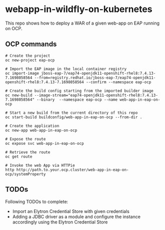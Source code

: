 # webapp-in-wildfly-on-kubernetes

This repo shows how to deploy a WAR of a given web-app on EAP running on OCP.


## OCP commands

```
# Create the project
oc new-project eap-ocp

# Import the EAP image in the local container registry
oc import-image jboss-eap-7/eap74-openjdk11-openshift-rhel8:7.4.13-7.1698058564 --from=registry.redhat.io/jboss-eap-7/eap74-openjdk11-openshift-rhel8:7.4.13-7.1698058564 --confirm --namespace eap-ocp

# Create the build config starting from the imported builder image
oc new-build --image-stream="eap74-openjdk11-openshift-rhel8:7.4.13-7.1698058564" --binary  --namespace eap-ocp --name web-app-in-eap-on-ocp

# Start a new build from the current directory of this repo
oc start-build buildconfig/web-app-in-eap-on-ocp --from-dir .

# Create the application
oc new-app web-app-in-eap-on-ocp

# Expose the route
oc expose svc web-app-in-eap-on-ocp

# Retrieve the route
oc get route

# Invoke the web App via HTTPie
http http://path.to.your.ocp.cluster/web-app-in-eap-on-ocp/systemProperty
```

## TODOs

Following TODOs to complete:
- Import an Elytron Credential Store with given credentials
- Adding a JDBC driver as a module and configure the instance accordingly using the Elytron Credential Store
